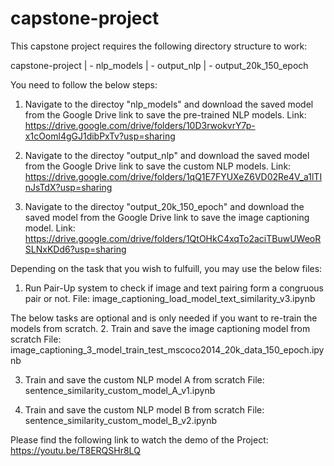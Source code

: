 # capstone-project

This capstone project requires the following directory structure to work:

capstone-project
| - nlp_models
| - output_nlp
| - output_20k_150_epoch

You need to follow the below steps:

1. Navigate to the directoy "nlp_models" and download the saved model from the Google Drive link to save the pre-trained NLP models.
Link: https://drive.google.com/drive/folders/10D3rwokvrY7p-x1cOoml4gGJ1dibPxTv?usp=sharing

2. Navigate to the directoy "output_nlp" and download the saved model from the Google Drive link to save the custom NLP models.
Link: https://drive.google.com/drive/folders/1qQ1E7FYUXeZ6VD02Re4V_a1lTInJsTdX?usp=sharing

3. Navigate to the directoy "output_20k_150_epoch" and download the saved model from the Google Drive link to save the image captioning model.
Link: https://drive.google.com/drive/folders/1QtOHkC4xqTo2aciTBuwUWeoRSLNxKDd6?usp=sharing


Depending on the task that you wish to fulfuill, you may use the below files:

1. Run Pair-Up system to check if image and text pairing form a congruous pair or not.
File: image_captioning_load_model_text_similarity_v3.ipynb


The below tasks are optional and is only needed if you want to re-train the models from scratch.
2. Train and save the image captioning model from scratch
File: image_captioning_3_model_train_test_mscoco2014_20k_data_150_epoch.ipynb

3. Train and save the custom NLP model A from scratch
File: sentence_similarity_custom_model_A_v1.ipynb

4. Train and save the custom NLP model B from scratch
File: sentence_similarity_custom_model_B_v2.ipynb

Please find the following link to watch the demo of the Project:
https://youtu.be/T8ERQSHr8LQ
